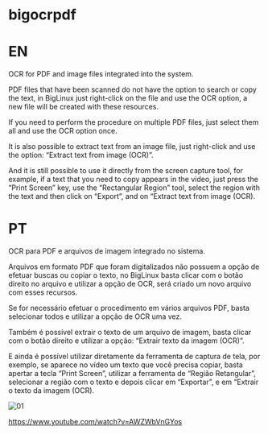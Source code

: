 # bigocrpdf
# EN

OCR for PDF and image files integrated into the system.

PDF files that have been scanned do not have the option to search or copy the text, in BigLinux just right-click on the file and use the OCR option, a new file will be created with these resources.

If you need to perform the procedure on multiple PDF files, just select them all and use the OCR option once.

It is also possible to extract text from an image file, just right-click and use the option: “Extract text from image (OCR)”.

And it is still possible to use it directly from the screen capture tool, for example, if a text that you need to copy appears in the video, just press the “Print Screen” key, use the “Rectangular Region” tool, select the region with the text and then click on “Export”, and on “Extract text from image (OCR).

# PT
OCR para PDF e arquivos de imagem integrado no sistema.

Arquivos em formato PDF que foram digitalizados não possuem a opção de efetuar buscas ou copiar o texto, no BigLinux basta clicar com o botão direito no arquivo e utilizar a opção de OCR, será criado um novo arquivo com esses recursos.

Se for necessário efetuar o procedimento em vários arquivos PDF, basta selecionar todos e utilizar a opção de OCR uma vez.

Também é possível extrair o texto de um arquivo de imagem, basta clicar com o botão direito e utilizar a opção: “Extrair texto da imagem (OCR)”.

E ainda é possível utilizar diretamente da ferramenta de captura de tela, por exemplo, se aparece no vídeo um texto que você precisa copiar, basta apertar a tecla “Print Screen”, utilizar a ferramenta de “Região Retangular”, selecionar a região com o texto e depois clicar em “Exportar”, e em “Extrair o texto da imagem (OCR).


![01](https://user-images.githubusercontent.com/6098501/178167560-d00d941c-8ba7-46b9-9c64-4bd1a8a47a13.jpeg)


https://www.youtube.com/watch?v=AWZWbVnGYos
